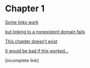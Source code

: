 # Chapter 1

[Some links work](./chapter_1.md)

[but linking to a nonexistent domain fails](http://this-doesnt-exist.com.au.nz.us/)

[This chapter doesn't exist](./foo/bar/baz.html)

[It would be bad if this worked...](../../../../../../../../../../../../etc/shadow)

[incomplete link]